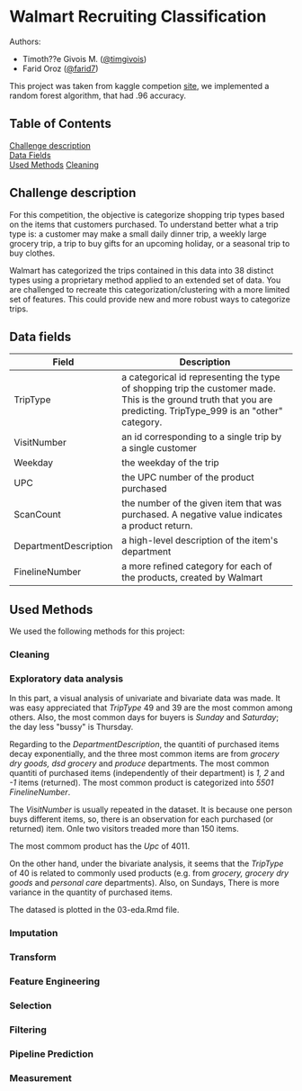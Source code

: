 
# Walmart Recruiting Classification

Authors:

 - Timoth??e Givois M. ([@timgivois](https://github.com/timgivois))
 - Farid Oroz ([@farid7](https://github.com/farid7))


This project was taken from kaggle competion [site](https://www.kaggle.com/c/walmart-recruiting-trip-type-classification), we implemented a random forest algorithm, that had .96 accuracy. 

## Table of Contents  
[Challenge description](#challenge-description)  
[Data Fields](#data-fields)  
[Used Methods](#used-methods)
[Cleaning](#cleaning)

## Challenge description
For this competition, the objective is categorize shopping trip types based on the items that customers purchased. To understand better what a trip type is: a customer may make a small daily dinner trip, a weekly large grocery trip, a trip to buy gifts for an upcoming holiday, or a seasonal trip to buy clothes.

Walmart has categorized the trips contained in this data into 38 distinct types using a proprietary method applied to an extended set of data. You are challenged to recreate this categorization/clustering with a more limited set of features. This could provide new and more robust ways to categorize trips.

## Data fields

Field | Description
--- | ---
TripType| a categorical id representing the type of shopping trip the customer made. This is the ground truth that you are predicting. TripType_999 is an "other" category.
VisitNumber | an id corresponding to a single trip by a single customer
Weekday | the weekday of the trip
UPC |  the UPC number of the product purchased
ScanCount |  the number of the given item that was purchased. A negative value indicates a product return.
DepartmentDescription |  a high-level description of the item's department
FinelineNumber | a more refined category for each of the products, created by Walmart

## Used Methods
We used the following methods for this project:

### Cleaning
### Exploratory data analysis
In this part, a visual analysis of univariate and bivariate data was made. It was easy appreciated that
_TripType_ 49 and 39 are the most common among others. Also, the most common days for buyers is 
_Sunday_ and _Saturday_; the day less "bussy" is Thursday.

Regarding to the _DepartmentDescription_, the quantiti of purchased items decay exponentially, and the three 
most common items are from _grocery dry  goods, dsd grocery_ and _produce_ departments. The most common 
quantiti of purchased items (independently of their department) is _1, 2_ and _-1_ items (returned). The most 
common product is categorized into _5501_ _FinelineNumber_.

The _VisitNumber_ is usually repeated in the dataset. It is because one person buys different items, so, 
there is an observation for each purchased (or returned) item. Onle two visitors treaded more than 150 items.

The most commom product has the _Upc_ of 4011. 

On the other hand, under the bivariate analysis, it seems that the _TripType_ of 40 is related to commonly
used products (e.g. from _grocery, grocery dry goods_ and _personal care_ departments). Also, on Sundays,
There is more variance in the quantity of purchased items.

The datased is plotted in the 03-eda.Rmd file. 

### Imputation
### Transform
### Feature Engineering
### Selection
### Filtering
### Pipeline Prediction
### Measurement
